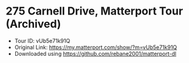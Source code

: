 # 275 Carnell Drive, Matterport Tour (Archived)

- Tour ID: vUb5e71k91Q
- Original Link: https://my.matterport.com/show/?m=vUb5e71k91Q
- Downloaded using https://github.com/rebane2001/matterport-dl
